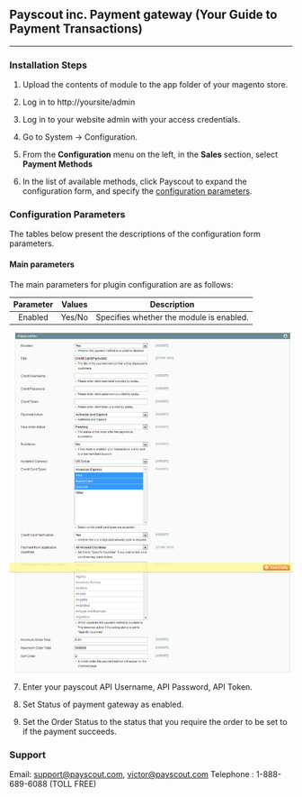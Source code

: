 ## Payscout inc. Payment gateway (Your Guide to Payment Transactions)
   ----------------------------------------------------------------------------------


### Installation Steps

1. Upload the contents of module to the app folder of your magento store. 

2. Log in to http://yoursite/admin

3. Log in to your website admin with your access credentials.

4. Go to System -> Configuration. 
 
5. From the **Configuration** menu on the left, in the **Sales** section, select **Payment Methods**

6. In the list of available methods, click Payscout to expand the configuration form, and specify the [configuration parameters](#configuration).

### Configuration Parameters

The tables below present the descriptions of the configuration form parameters.

#### Main parameters

The main parameters for plugin configuration are as follows:

| Parameter | Values | Description | 
|:---------:|:------:|:-----------:|
|Enabled|Yes/No|Specifies whether the module is enabled.|


![save_config][img1]

7. Enter your payscout API Username, API Password, API Token.

9. Set Status of payment gateway as enabled.

10. Set the Order Status to the status that you require the order to be set to if the payment succeeds.


### Support

Email: support@payscout.com, victor@payscout.com
Telephone : 1-888-689-6088 (TOLL FREE)

[img1]: https://github.com/payscout/plugin_magento/blob/master/screenshot/1.png